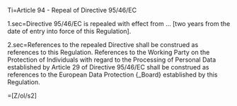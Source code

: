 Ti=Article 94 - Repeal of Directive 95/46/EC

1.sec=Directive 95/46/EC is repealed with effect from … [two years from the date of entry into force of this Regulation].

2.sec=References to the repealed Directive shall be construed as references to this Regulation. References to the Working Party on the Protection of Individuals with regard to the Processing of Personal Data established by Article 29 of Directive 95/46/EC shall be construed as references to the European Data Protection {_Board} established by this Regulation.

=[Z/ol/s2]

